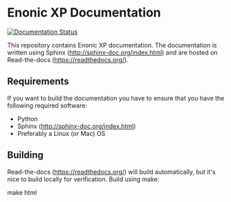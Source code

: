 # Enonic XP Documentation

[![Documentation Status](https://readthedocs.org/projects/xp-doc-sphinx/badge/?version=latest)](https://readthedocs.org/projects/xp-doc/)

This repository contains Enonic XP documentation. The documentation is
written using Sphinx (http://sphinx-doc.org/index.html) and are hosted
on Read-the-docs (https://readthedocs.org/).

## Requirements

If you want to build the documentation you have to ensure that you
have the following required software:

* Python
* Sphinx (http://sphinx-doc.org/index.html)
* Preferably a Linux (or Mac) OS

## Building

Read-the-docs (https://readthedocs.org/) will build automatically, but
it's nice to build locally for verification. Build using make:

  make html
